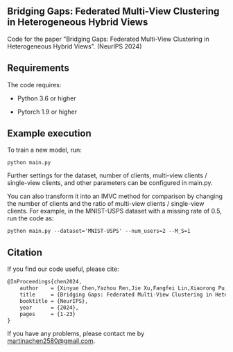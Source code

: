 ## Bridging Gaps: Federated Multi-View Clustering in Heterogeneous Hybrid Views

Code for the paper "Bridging Gaps: Federated Multi-View Clustering in Heterogeneous Hybrid Views". (NeurIPS 2024)
## Requirements

The code requires:

* Python 3.6 or higher

* Pytorch 1.9 or higher

## Example execution 
To train a new model, run:

```execution
python main.py 
```

Further settings for the dataset, number of clients, multi-view clients / single-view clients, and other parameters can be configured in main.py. 


You can also transform it into an IMVC method for comparison by changing the number of clients and the ratio of multi-view clients / single-view clients. 
For example, in the MNIST-USPS dataset with a missing rate of 0.5, run the code as:
```execution
python main.py --dataset='MNIST-USPS' --num_users=2 --M_S=1
```

## Citation 
If you find our code useful, please cite:
```latex
@InProceedings{chen2024,
    author    = {Xinyue Chen,Yazhou Ren,Jie Xu,Fangfei Lin,Xiaorong Pu,Yang Yang},
    title     = {Bridging Gaps: Federated Multi-View Clustering in Heterogeneous Hybrid Views},
    booktitle = {NeurIPS},
    year      = {2024},
    pages     = {1-23}
}
```
If you have any problems, please contact me by martinachen2580@gmail.com.
